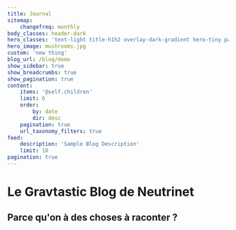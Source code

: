 ```yaml
---
title: Journal
sitemap:
    changefreq: monthly
body_classes: header-dark
hero_classes: 'text-light title-h1h2 overlay-dark-gradient hero-tiny parallax'
hero_image: mushrooms.jpg
custom: 'new thing'
blog_url: /blog/demo
show_sidebar: true
show_breadcrumbs: true
show_pagination: true
content:
    items: '@self.children'
    limit: 6
    order:
        by: date
        dir: desc
    pagination: true
    url_taxonomy_filters: true
feed:
    description: 'Sample Blog Description'
    limit: 10
pagination: true
---
```


# Le **Grav**tastic Blog de Neutrinet
## Parce qu'on à des choses à raconter ?
